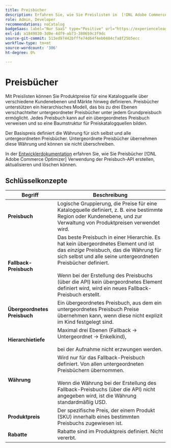 ```yaml
---
title: Preisbücher
description: Erfahren Sie, wie Sie Preislisten in  [!DNL Adobe Commerce Optimizer] verwalten.
role: Admin, Developer
recommendations: noCatalog
badgeSaas: label="Nur SaaS" type="Positive" url="https://experienceleague.adobe.com/de/docs/commerce/user-guides/product-solutions" tooltip="Gilt nur für Adobe Commerce as a Cloud Service- und Adobe Commerce Optimizer-Projekte (von Adobe verwaltete SaaS-Infrastruktur)."
exl-id: a1849830-3d0e-4df9-ab73-380659c3f9dc
source-git-commit: 513ed97442bfffe74d64f4eb0484cfa8f25b5ecc
workflow-type: tm+mt
source-wordcount: '306'
ht-degree: 0%

---
```


# Preisbücher

Mit Preislisten können Sie Produktpreise für eine Katalogquelle über verschiedene Kundenebenen und Märkte hinweg definieren. Preisbücher unterstützen ein hierarchisches Modell, das bis zu drei Ebenen verschachtelter untergeordneter Preisbücher unter jedem Grundpreisbuch ermöglicht. Jedes Preisbuch kann auf ein übergeordnetes Preisbuch verweisen und so eine Baumstruktur für Preiskatalogquellen bilden.

Der Basispreis definiert die Währung für sich selbst und alle untergeordneten Preisbücher. Untergeordnete Preisbücher übernehmen diese Währung und können sie nicht überschreiben.

In der [Entwicklerdokumentation](https://developer.adobe.com/commerce/services/reference/rest/) erfahren Sie, wie Sie Preisbücher [!DNL Adobe Commerce Optimizer] Verwendung der Preisbuch-API erstellen, aktualisieren und löschen können.

## Schlüsselkonzepte

| Begriff | Beschreibung |
|------|-------------|
| **Preisbuch** | Logische Gruppierung, die Preise für eine Katalogquelle definiert, z. B. eine bestimmte Region oder Kundenebene, und zur Verwaltung von Produktpreisen verwendet wird. |
| **Fallback-Preisbuch** | Das beste Preisbuch in einer Hierarchie. Es hat kein übergeordnetes Element und ist das *einzige* Preisbuch, das die Währung für sich selbst und alle seine untergeordneten Preisbücher definiert.<br/><br/>Wenn bei der Erstellung des Preisbuchs (über die API) kein übergeordnetes Element definiert wird, wird ein neues Fallback-Preisbuch erstellt. |
| **Übergeordnetes Preisbuch** | Ein übergeordnetes Preisbuch, aus dem ein untergeordnetes Preisbuch Preise übernehmen kann, wenn diese nicht explizit im Kind festgelegt sind. |
| **Hierarchietiefe** | Maximal drei Ebenen (Fallback -> Untergeordnet -> Enkelkind), <br/><br/> bei der Aufnahme nicht erzwungen werden. |
| **Währung** | Wird nur für das Fallback-Preisbuch definiert. Von allen untergeordneten Preisbüchern übernommen.<br/><br/>Wenn die Währung bei der Erstellung des Fallback-Preisbuchs (über die API) nicht angegeben wird, ist die Währung standardmäßig USD. |
| **Produktpreis** | Der spezifische Preis, der einem Produkt (SKU) innerhalb eines bestimmten Preisbuchs zugewiesen ist. |
| **Rabatte** | Rabatte sind im Produktpreis definiert. Nicht vererbt. |
